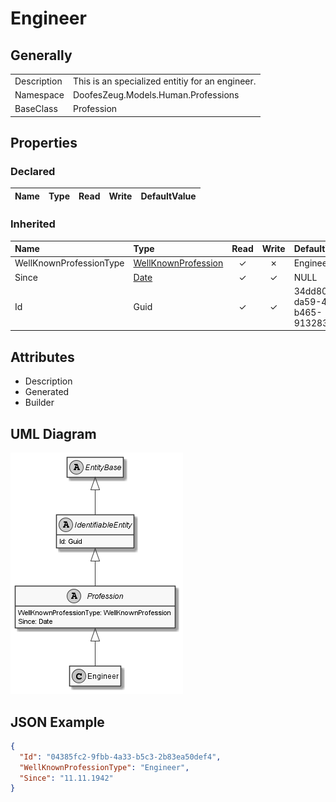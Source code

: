 ﻿# Engineer

## Generally

|||
|:-|:-|
|Description|This is an specialized entitiy for an engineer.|
|Namespace|DoofesZeug.Models.Human.Professions|
|BaseClass|Profession|

## Properties

### Declared

|Name|Type|Read|Write|DefaultValue|
|:---|:---|:--:|:---:|:-----------|

### Inherited

|Name|Type|Read|Write|DefaultValue|
|:---|:---|:--:|:---:|:-----------|
|WellKnownProfessionType|[WellKnownProfession](../../Enumerations/DoofesZeug.Models.Human.Professions/WellKnownProfession.md)|&#x2713;|&#x2717;|Engineer|
|Since|[Date](../../Models/DoofesZeug.Models.DateAndTime/Date.md)|&#x2713;|&#x2713;|NULL|
|Id|Guid|&#x2713;|&#x2713;|34dd806f-da59-41a5-b465-913283e831d7|

## Attributes

- Description
- Generated
- Builder

## UML Diagram

![Engineer.png](./Engineer.png "Engineer")

## JSON Example

```json
{
  "Id": "04385fc2-9fbb-4a33-b5c3-2b83ea50def4",
  "WellKnownProfessionType": "Engineer",
  "Since": "11.11.1942"
}
```

